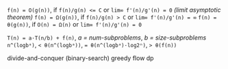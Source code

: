 <!-- SPDX-License-Identifier: zlib-acknowledgement -->
`f(n) = O(g(n))`, if `f(n)/g(n) <= C` or `lim∞ f'(n)/g'(n) = 0` *(limit asymptotic theorem)*
`f(n) = Ω(g(n))`, if `f(n)/g(n) > C` or `lim∞ f'(n)/g'(n) = ∞`
`f(n) = θ(g(n))`, if `O(n) = Ω(n)` or `lim∞ f'(n)/g'(n) = 0`

`T(n) = a·T(n/b) + f(n)`, *a = num-subproblems*, *b = size-subproblems*
`n^(logbᵃ)`, `< θ(n^(logbᵃ))`, `= θ(n^(logbᵃ)·log2ⁿ)`, `> θ(f(n))` 


divide-and-conquer (binary-search)
greedy
flow
dp
